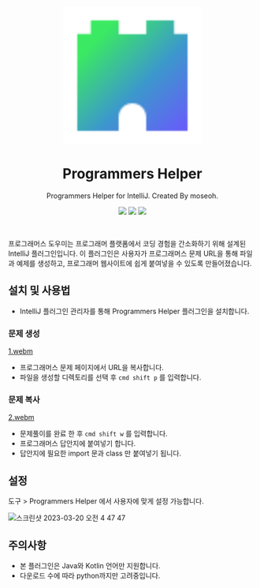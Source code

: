 <div align="center">
    <a href="https://plugins.jetbrains.com/plugin/21278-programmers-helper">
        <img src="./src/main/resources/META-INF/pluginIcon.svg" width="280" height="280" alt="logo"/>
    </a>
</div>
<h1 align="center">Programmers Helper</h1>
<p align="center">Programmers Helper for IntelliJ. Created By moseoh.</p>

<p align="center"> 
<a href="https://plugins.jetbrains.com/plugin/21278-programmers-helper"><img src="https://img.shields.io/jetbrains/plugin/d/:21278-programmers-helper"></a>
<a href="https://plugins.jetbrains.com/plugin/21278-programmers-helper"><img src="https://img.shields.io/jetbrains/plugin/r/rating/:21278-programmers-helper"></a>
<a href="https://plugins.jetbrains.com/plugin/21278-programmers-helper"><img src="https://img.shields.io/jetbrains/plugin/v/:21278-programmers-helper"></a>
</p>
<br>

프로그래머스 도우미는 프로그래머 플랫폼에서 코딩 경험을 간소화하기 위해 설계된 IntelliJ 플러그인입니다. 이 플러그인은 사용자가 프로그래머스 문제 URL을 통해 파일과 예제를 생성하고, 프로그래머 웹사이트에 쉽게 붙여넣을 수 있도록 만들어졌습니다.

## 설치 및 사용법

- IntelliJ 플러그인 관리자를 통해 Programmers Helper 플러그인을 설치합니다.

### 문제 생성

[1.webm](https://user-images.githubusercontent.com/45132207/230555218-bfc602ef-b9a3-490d-a70d-d55388f94516.webm)

- 프로그래머스 문제 페이지에서 URL을 복사합니다.
- 파일을 생성할 디렉토리를 선택 후 `cmd shift p` 를 입력합니다.

### 문제 복사

[2.webm](https://user-images.githubusercontent.com/45132207/230555224-5f5ac305-a449-4f65-a8f4-56e398b759ee.webm)


- 문제풀이를 완료 한 후 `cmd shift w` 를 입력합니다.
- 프로그래머스 답안지에 붙여넣기 합니다.
- 답안지에 필요한 import 문과 class 만 붙여넣기 됩니다.

## 설정

도구 > Programmers Helper 에서 사용자에 맞게 설정 가능합니다.

<img width="1109" alt="스크린샷 2023-03-20 오전 4 47 47" src="https://user-images.githubusercontent.com/45132207/226205169-aa79e50d-61cd-4859-844f-5973f6a99d27.png">

## 주의사항

- 본 플러그인은 Java와 Kotlin 언어만 지원합니다.
- 다운로드 수에 따라 python까지만 고려중입니다.
